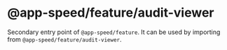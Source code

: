 # @app-speed/feature/audit-viewer

Secondary entry point of `@app-speed/feature`. It can be used by importing from `@app-speed/feature/audit-viewer`.
